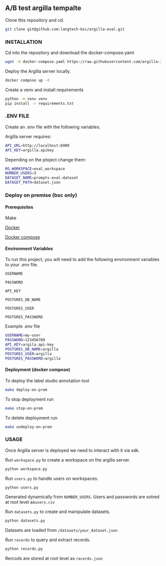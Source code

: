 
## A/B test argilla tempalte

Clone this repository and cd.
```bash
git clone git@github.com:langtech-bsc/argilla-eval.git
```

### INSTALLATION
Cd into the repository and download the docker-compose.yaml
```bash
wget -O docker-compose.yaml https://raw.githubusercontent.com/argilla-io/argilla/main/examples/deployments/docker/docker-compose.yaml
```

Deploy the Argilla server locally.
```bash
docker compose up -d
```

Create a venv and install requirements
```bash
python -m venv venv
pip install -r requirements.txt
```

### .ENV FILE
Create an .env file with the following variables.

Argilla server requires:
```bash
API_URL=http://localhost:6900
API_KEY=argilla.apikey
```

Depending on the ptoject change them:
```bash
RG_WORKSPACE=eval_workspace
NUMBER_USERS=3
DATASET_NAME=prompts-eval-dataset
DATASET_PATH=dataset.json
```


### Deploy on premise (bsc only)
#### Prerequisites

Make

[Docker](https://docs.docker.com/engine/install/ubuntu/)

[Docker compose](https://docs.docker.com/compose/install/)

#### Environment Variables
To run this project, you will need to add the following environment variables to your .env file.


`USERNAME`

`PASSWORD`

`API_KEY`

`POSTGRES_DB_NAME`

`POSTGRES_USER`

`POSTGRES_PASSWORD`


Example .env file

```bash
USERNAME=my-user
PASSWORD=123456789
API_KEY=argila.api-key
POSTGRES_DB_NAME=argilla
POSTGRES_USER=argilla
POSTGRES_PASSWORD=argilla
```


#### Deployment (docker compose)

To deploy the label studio annotation tool

```bash
make deploy-on-prem
```
To stop deployment run
```bash
make stop-on-prem
```
To delete deployment run
```bash
make undeploy-on-prem
```

### USAGE
Once Argilla server is deployed we need to interact with it via sdk.

Run `workspace.py` to create a workspace on the argilla server.
```bash
python workspace.py
```

Run `users.py` to handle users on workspaces.
```bash
python users.py
```
Generated dynamically from `NUMBER_USERS`.
Users and passwords are sotred at root level as`users.csv`

Run `datasets.py` to create and manipulate datasets.
```bash
python datasets.py
```
Datasets are loaded from `/datasets/your_dataset.json`

Run `records` to query and extract records.
```bash
python records.py
```
Rercods are stored at root level as `records.json`

